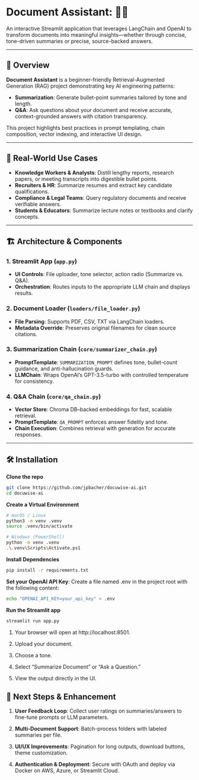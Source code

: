 # Document Assistant: 📄🧠

An interactive Streamlit application that leverages LangChain and OpenAI to transform documents into meaningful insights—whether through concise, tone-driven summaries or precise, source-backed answers.

---

## 🚀 Overview
**Document Assistant** is a beginner-friendly Retrieval-Augmented Generation (RAG) project demonstrating key AI engineering patterns:

- **Summarization**: Generate bullet-point summaries tailored by tone and length.  
- **Q&A**: Ask questions about your document and receive accurate, context-grounded answers with citation transparency.

This project highlights best practices in prompt templating, chain composition, vector indexing, and interactive UI design.

---

## 🎯 Real-World Use Cases

- **Knowledge Workers & Analysts**: Distill lengthy reports, research papers, or meeting transcripts into digestible bullet points.  
- **Recruiters & HR**: Summarize resumes and extract key candidate qualifications.  
- **Compliance & Legal Teams**: Query regulatory documents and receive verifiable answers.  
- **Students & Educators**: Summarize lecture notes or textbooks and clarify concepts.

---

## 🏗 Architecture & Components

### 1. Streamlit App (`app.py`)
- **UI Controls**: File uploader, tone selector, action radio (Summarize vs. Q&A).  
- **Orchestration**: Routes inputs to the appropriate LLM chain and displays results.

### 2. Document Loader (`loaders/file_loader.py`)
- **File Parsing**: Supports PDF, CSV, TXT via LangChain loaders.  
- **Metadata Override**: Preserves original filenames for clean source citations.

### 3. Summarization Chain (`core/summarizer_chain.py`)
- **PromptTemplate**: `SUMMARIZATION_PROMPT` defines tone, bullet-count guidance, and anti-hallucination guards.  
- **LLMChain**: Wraps OpenAI’s GPT-3.5-turbo with controlled temperature for consistency.

### 4. Q&A Chain (`core/qa_chain.py`)
- **Vector Store**: Chroma DB–backed embeddings for fast, scalable retrieval. 
- **PromptTemplate**: `QA_PROMPT` enforces answer fidelity and tone.  
- **Chain Execution**: Combines retrieval with generation for accurate responses.

---

## 🛠 Installation

**Clone the repo**  
   ```bash
   git clone https://github.com/jpbacher/docuwise-ai.git
   cd docuwise-ai
```
**Create a Virtual Environment**
```bash
# macOS / Linux
python3 -m venv .venv
source .venv/bin/activate

# Windows (PowerShell)
python -m venv .venv
.\.venv\Scripts\Activate.ps1
```
**Install Dependencies**
```bash
pip install -r requirements.txt
```
**Set your OpenAI API Key**: Create a file named .env in the project root with the following content:
```bash
echo "OPENAI_API_KEY=your_api_key" > .env
```
**Run the Streamlit app**
```bash
streamlit run app.py
```
1. Your browser will open at http://localhost:8501.

2. Upload your document.

3. Choose a tone.

4. Select “Summarize Document” or “Ask a Question.”

5. View the output directly in the UI.

## 🌱 Next Steps & Enhancement

1. **User Feedback Loop**: Collect user ratings on summaries/answers to fine-tune prompts or LLM parameters.

2. **Multi-Document Support**: Batch-process folders with labeled summaries per file.

3. **UI/UX Improvements**: Pagination for long outputs, download buttons, theme customization.

4. **Authentication & Deployment**: Secure with OAuth and deploy via Docker on AWS, Azure, or Streamlit Cloud.
